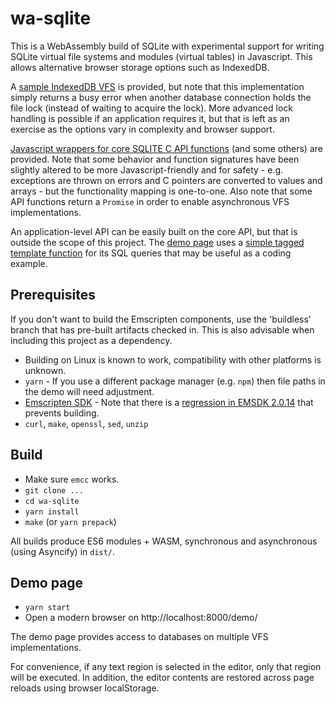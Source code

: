 # wa-sqlite
This is a WebAssembly build of SQLite with experimental support for writing SQLite virtual file systems and modules (virtual tables) in Javascript. This allows alternative browser storage options such as IndexedDB.

A [sample IndexedDB VFS](https://github.com/rhashimoto/wa-sqlite/blob/master/src/examples/IndexedDbVFS.js) is provided, but note that this implementation simply returns a busy error when another database connection holds the file lock (instead of waiting to acquire the lock). More advanced lock handling is possible if an application requires it, but that is left as an exercise as the options vary in complexity and browser support.

[Javascript wrappers for core SQLITE C API functions](https://github.com/rhashimoto/wa-sqlite/blob/master/src/sqlite-api.js) (and some others) are provided. Note that some behavior and function signatures have been slightly altered to be more Javascript-friendly and for safety - e.g. exceptions are thrown on errors and C pointers are converted to values and arrays - but the functionality mapping is one-to-one. Also note that some API functions return a `Promise` in order to enable asynchronous VFS implementations.

An application-level API can be easily built on the core API, but that is outside the scope of this project. The [demo page](https://github.com/rhashimoto/wa-sqlite/tree/master/demo) uses a [simple tagged template function](https://github.com/rhashimoto/wa-sqlite/blob/master/src/examples/tag.js) for its SQL queries that may be useful as a coding example.

## Prerequisites
If you don't want to build the Emscripten components, use the 'buildless' branch that has pre-built artifacts checked in. This is also advisable when including this project as a dependency.

* Building on Linux is known to work, compatibility with other platforms is unknown.
* `yarn` - If you use a different package manager (e.g. `npm`) then file paths in the demo will need adjustment.
* [Emscripten SDK](https://emscripten.org/docs/getting_started/downloads.html) - Note that there is a [regression in EMSDK 2.0.14](https://github.com/emscripten-core/emscripten/issues/13858) that prevents building.
* `curl`, `make`, `openssl`, `sed`, `unzip`

## Build
* Make sure `emcc` works.
* `git clone ...`
* `cd wa-sqlite`
* `yarn install`
* `make` (or `yarn prepack`)

All builds produce ES6 modules + WASM, synchronous and asynchronous (using Asyncify) in `dist/`.

## Demo page
* `yarn start`
* Open a modern browser on http://localhost:8000/demo/

The demo page provides access to databases on multiple VFS implementations.

For convenience, if any text region is selected in the editor, only that region will be executed. In addition, the editor contents are restored across page reloads using browser localStorage.